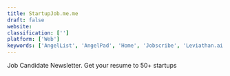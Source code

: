 ```yaml
---
title: StartupJob.me.me
draft: false 
website: 
classification: ['']
platform: ['Web']
keywords: ['AngelList', 'AngelPad', 'Home', 'Jobscribe', 'Leviathan.ai', 'MusE', 'OnStartupJobs', 'Tyba']
---
```

Job Candidate Newsletter. Get your resume to 50+ startups